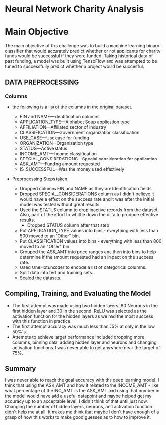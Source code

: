 # Neural Network Charity Analysis

# Main Objective

 The main objective of this challenge was to build a machine learning binary classifier that would accurately predict whether or not applicants for charity funds would be successful if they were funded.
Taking historical data of past funding, a model was built using TensoFlow and was attempted to be tuned to successfully predict whether a project would be succesful.

## DATA PREPROCESSING

### Columns 

 - the following is a list of the columns in the original dataset.

	-	EIN and NAME—Identification columns
	-	APPLICATION_TYPE—Alphabet Soup application type
	-	AFFILIATION—Affiliated sector of industry
	-	CLASSIFICATION—Government organization classification
	-	USE_CASE—Use case for funding
	-	ORGANIZATION—Organization type
	-	STATUS—Active status
	-	INCOME_AMT—Income classification
	-	SPECIAL_CONSIDERATIONS—Special consideration for application
	-	ASK_AMT—Funding amount requested
	-	IS_SUCCESSFUL—Was the money used effectively

 - Preprocessing Steps taken.
	- Dropped columns EIN and NAME as they are Identification fields
	- Dropped SPECIAL_CONSIDERATIONS column as I didn't believe it would have a effect on the success rate and it was after the initial model was tested without great results.
	- Used the STATUS column to drop inactive records from the dataset. Also, part of the effort to whittle down the data to produce effective results.
		- Dropped STATUS column after that step
	- Put APPLICATION_TYPE values into bins - everything with less than 500 moved to an "Other" bin.
	- Put CLASSIFICATION values into bins - everything with less than 800 moved to an "Other" bin.
	- Grouped the ASK_AMT into price ranges and then into bins to help determine if the amount requested had an impact on the success rate.
    - Used OneHotEncoder to encode a list of categorical columns.
	- Split data into test and training sets.
	- Scaled the datasets.
	
 ## Compiling, Training, and Evaluating the Model
- The first attempt was made using two hidden layers. 80 Neurons in the first hidden layer and 30 in the second. ReLU was selected as the activation function for the hidden    layers as we had the most success with this function in practice.
- The first attempt accuracy was much less than 75% at only in the low 50%'s.
- Attempts to achieve target performance included dropping more columns, binning data, adding hidden layer and neurons and changing activation functions. I was never able to get anywhere near the target of 75%.
	
## Summary

I was never able to reach the goal accuracy with the deep learning model. I think that using the ASK_AMT and how it related to the INCOME_AMT  - like what percentage of the INC_AMT is the ASK_AMT and using that number in the model would have add a useful datapoint and maybe helped get my accuracy up to an acceptable level. I didn't think of that until just now.
Changing the number of hidden layers, neurons, and activation function didn't help me at all. It makes me think that maybe I don't have enough of a grasp of how this works to make good guesses as to how to improve it.
 
